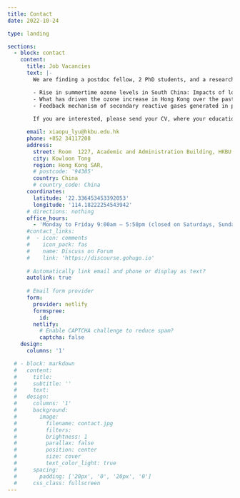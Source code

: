 ```yaml
---
title: Contact
date: 2022-10-24

type: landing

sections:
  - block: contact
    content:
      title: Job Vacancies
      text: |-
        We are finding a postdoc fellow, 2 PhD students, and a research assistant for the projects:

        - Rise in summertime ozone levels in South China: Impacts of long-range transport of Southeast Asia emissions.
        - What has driven the ozone increase in Hong Kong over the past decade under stringent air pollution control?
        - Feedback mechanism of secondary reactive gases generated in photochemical smog to ozone formation and regional photochemistry
  
        If you are interested, please send your CV, where your educational background, research experience, language proficiency and others should be included, and representative publications to us.

      email: xiaopu_lyu@hkbu.edu.hk
      phone: +852 34117208
      address:
        street: Room  1227, Academic and Administration Building, HKBU, 224 Waterloo Rd
        city: Kowloon Tong
        region: Hong Kong SAR,
        # postcode: '94305'
        country: China
        # country_code: China
      coordinates:
        latitude: '22.336453453392053'
        longitude: '114.18222254543942'
      # directions: nothing
      office_hours:
        - 'Monday to Friday 9:00am – 5:50pm (closed on Saturdays, Sundays and public holidays)'
      #contact_links:
      #  - icon: comments
      #    icon_pack: fas
      #    name: Discuss on Forum
      #    link: 'https://discourse.gohugo.io'
    
      # Automatically link email and phone or display as text?
      autolink: true
    
      # Email form provider
      form:
        provider: netlify
        formspree:
          id:
        netlify:
          # Enable CAPTCHA challenge to reduce spam?
          captcha: false
    design:
      columns: '1'

  # - block: markdown
  #   content:
  #     title:
  #     subtitle: ''
  #     text:
  #   design:
  #     columns: '1'
  #     background:
  #       image: 
  #         filename: contact.jpg
  #         filters:
  #         brightness: 1
  #         parallax: false
  #         position: center
  #         size: cover
  #         text_color_light: true
  #     spacing:
  #       padding: ['20px', '0', '20px', '0']
  #     css_class: fullscreen
---
```

